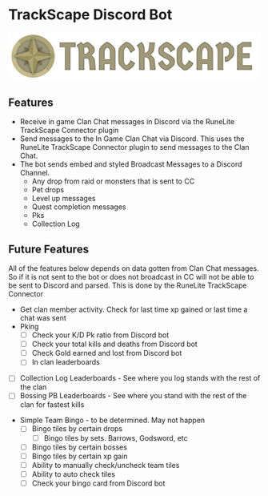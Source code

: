 # TrackScape Discord Bot

![TrackScape Logo](images/trackscape_logo.png)

## Features
* Receive in game Clan Chat messages in Discord via the RuneLite TrackScape Connector plugin
* Send messages to the In Game Clan Chat via Discord. This uses the RuneLite TrackScape Connector plugin to send messages to the Clan Chat.
* The bot sends embed and styled Broadcast Messages to a Discord Channel.
  * Any drop from raid or monsters that is sent to CC
  * Pet drops
  * Level up messages
  * Quest completion messages
  * Pks
  * Collection Log
## Future Features
All of the features below depends on data gotten from Clan Chat messages. So if it is not sent to the bot or does not broadcast in
CC will not be able to be sent to Discord and parsed. This is done by the RuneLite TrackScape Connector
* Get clan member activity. Check for last time xp gained or last time a chat was sent
* Pking
  - [ ] Check your K/D Pk ratio from Discord bot
  - [ ] Check your total kills and deaths from Discord bot
  - [ ] Check Gold earned and lost from Discord bot
  - [ ] In clan leaderboards
* [ ] Collection Log Leaderboards -  See where you log stands with the rest of the clan
* [ ] Bossing PB Leaderboards - See where you stand with the rest of the clan for fastest kills
* Simple Team Bingo - to be determined. May not happen
  - [ ] Bingo tiles by certain drops 
    - [ ] Bingo tiles by sets. Barrows, Godsword, etc
  - [ ] Bingo tiles by certain bosses
  - [ ] Bingo tiles by certain xp gain
  - [ ] Ability to manually check/uncheck team tiles
  - [ ] Ability to auto check tiles
  - [ ] Check your bingo card from Discord bot